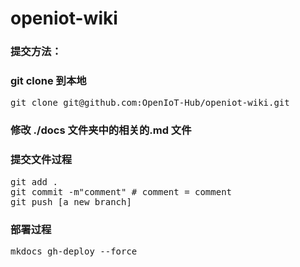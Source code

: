# openiot-wiki

### **提交方法：**

### git clone 到本地
<pre>
git clone git@github.com:OpenIoT-Hub/openiot-wiki.git
</pre>


### 修改 ./docs 文件夹中的相关的.md 文件

### 提交文件过程
<pre>
git add .
git commit -m"comment" # comment = comment
git push [a new branch]
</pre>

### 部署过程
<pre>
mkdocs gh-deploy --force
</pre>


